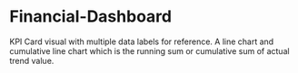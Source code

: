 # Financial-Dashboard
KPI Card visual with multiple data labels for reference. A line chart and cumulative line chart which is the running sum or cumulative sum of actual trend value.
